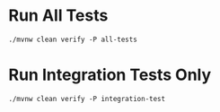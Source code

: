# Run All Tests
```
./mvnw clean verify -P all-tests
```

# Run Integration Tests Only
```
./mvnw clean verify -P integration-test
```
